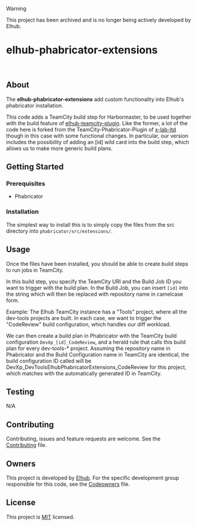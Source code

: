 > [!WARNING]  
> This project has been archived and is no longer being actively developed by Elhub.
 
# elhub-phabricator-extensions

[<img src="https://img.shields.io/badge/repo-github-blue" alt="">](https://github.com/elhub/devxp-elhub-phabricator-extensions)
[<img src="https://img.shields.io/badge/issues-jira-orange" alt="">](https://jira.elhub.cloud/issues/?jql=project%20%3D%20%22Team%20Dev%22%20AND%20component%20%3D%20devxp-elhub-phabricator-extensions%20AND%20status%20!%3D%20Done)
[<img src="https://teamcity.elhub.cloud/app/rest/builds/buildType:(id:DevXp_DevXpElhubPhabricatorExtensions_PublishDocs)/statusIcon" alt="">](https://teamcity.elhub.cloud/project/DevXp_DevXpElhubPhabricatorExtensions?mode=builds#all-projects)
[<img src="https://sonar.elhub.cloud/api/project_badges/measure?project=no.elhub.devxp%3Adevxp-elhub-phabricator-extensions&metric=alert_status" alt="">](https://sonar.elhub.cloud/dashboard?id=no.elhub.devxp%3Adevxp-elhub-phabricator-extensions)
[<img src="https://sonar.elhub.cloud/api/project_badges/measure?project=no.elhub.devxp%3Adevxp-elhub-phabricator-extensions&metric=ncloc" alt="">](https://sonar.elhub.cloud/dashboard?id=no.elhub.devxp%3Adevxp-elhub-phabricator-extensions)
[<img src="https://sonar.elhub.cloud/api/project_badges/measure?project=no.elhub.devxp%3Adevxp-elhub-phabricator-extensions&metric=bugs" alt="">](https://sonar.elhub.cloud/dashboard?id=no.elhub.devxp%3Adevxp-elhub-phabricator-extensions)
[<img src="https://sonar.elhub.cloud/api/project_badges/measure?project=no.elhub.devxp%3Adevxp-elhub-phabricator-extensions&metric=vulnerabilities" alt="">](https://sonar.elhub.cloud/dashboard?id=no.elhub.devxp%3Adevxp-elhub-phabricator-extensions)
[<img src="https://sonar.elhub.cloud/api/project_badges/measure?project=no.elhub.devxp%3Adevxp-elhub-phabricator-extensions&metric=coverage" alt="">](https://sonar.elhub.cloud/dashboard?id=no.elhub.devxp%3Adevxp-elhub-phabricator-extensions)

## About

The **elhub-phabricator-extensions** add custom functionality into Elhub's phabricator installation.

This code adds a TeamCity build step for Harbormaster, to be used together with the build feature of
[elhub-teamcity-plugin](https://github.com/elhub/devxp-elhub-teamcity-plugin). Like the former, a lot
of the code here is forked from the TeamCity-Phabricator-Plugin of
[x-lab-ltd](https://github.com/x-lab-ltd/Teamcity-Phabricator-Plugin) though in this case with some functional
changes. In particular, our version includes the possibility of adding an [id] wild card into the build step,
which allows us to make more generic build plans.

## Getting Started

### Prerequisites

* Phabricator

### Installation

The simplest way to install this is to simply copy the files from the src directory into
`phabricator/src/extensions/`. 

## Usage

Once the files have been installed, you should be able to create build steps to run jobs in TeamCity.

In this build step, you specify the TeamCity URI and the Build Job ID you want to trigger with the build plan.
In the Build Job, you can insert `[id]` into the string which will then be replaced with repository name in
camelcase form.

Example:
The Elhub TeamCity instance has a "Tools" project, where all the dev-tools projects are built. In each case, we
want to trigger the "CodeReview" build configuration, which handles our diff workload.

We can then create a build plan in Phabricator with the TeamCity build configuration
`DevXp_[id]_CodeReview`, and a herald rule that calls this build plan for every dev-tools-* project. Assuming
the repository name in Phabricator and the Build Configuration name in TeamCity are identical, the build 
configuration ID called will be DevXp_DevToolsElhubPhabricatorExtensions_CodeReview for this project, which
matches with the automatically generated ID in TeamCity.

## Testing

N/A

## Contributing

Contributing, issues and feature requests are welcome. See the
[Contributing](https://github.com/elhub/devxp-elhub-phabricator-extensions/blob/main/CONTRIBUTING.md) file.

## Owners

This project is developed by [Elhub](https://elhub.no). For the specific development group responsible for this
code, see the [Codeowners](https://github.com/elhub/devxp-elhub-phabricator-extensions/blob/main/CODEOWNERS) file.

## License

This project is [MIT](https://github.com/elhub/devxp-elhub-phabricator-extensions/blob/main/LICENSE.md) licensed.

